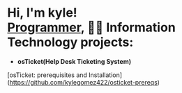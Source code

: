 <h1>Hi, I'm kyle! <br/><a href="https://github.com/kylegomez422">Programmer</a>, <a 

<h2>👨‍💻 Information Technology projects:</h2>

- <b>osTicket(Help Desk Ticketing System) </b>

[osTicket: prerequisites and Installation]
(https://github.com/kylegomez422/osticket-prereqs)                                                                                   


